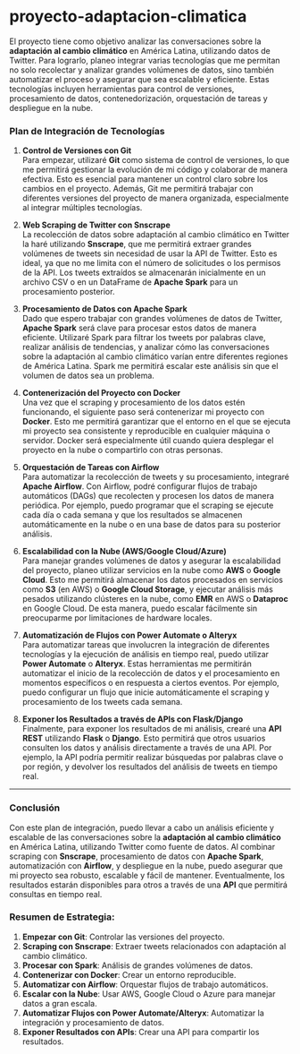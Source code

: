 # proyecto-adaptacion-climatica

El proyecto tiene como objetivo analizar las conversaciones sobre la **adaptación al cambio climático** en América Latina, utilizando datos de Twitter. Para lograrlo, planeo integrar varias tecnologías que me permitan no solo recolectar y analizar grandes volúmenes de datos, sino también automatizar el proceso y asegurar que sea escalable y eficiente. Estas tecnologías incluyen herramientas para control de versiones, procesamiento de datos, contenedorización, orquestación de tareas y despliegue en la nube.

### **Plan de Integración de Tecnologías**

1. **Control de Versiones con Git**  
   Para empezar, utilizaré **Git** como sistema de control de versiones, lo que me permitirá gestionar la evolución de mi código y colaborar de manera efectiva. Esto es esencial para mantener un control claro sobre los cambios en el proyecto. Además, Git me permitirá trabajar con diferentes versiones del proyecto de manera organizada, especialmente al integrar múltiples tecnologías.

2. **Web Scraping de Twitter con Snscrape**  
   La recolección de datos sobre adaptación al cambio climático en Twitter la haré utilizando **Snscrape**, que me permitirá extraer grandes volúmenes de tweets sin necesidad de usar la API de Twitter. Esto es ideal, ya que no me limita con el número de solicitudes o los permisos de la API. Los tweets extraídos se almacenarán inicialmente en un archivo CSV o en un DataFrame de **Apache Spark** para un procesamiento posterior.

3. **Procesamiento de Datos con Apache Spark**  
   Dado que espero trabajar con grandes volúmenes de datos de Twitter, **Apache Spark** será clave para procesar estos datos de manera eficiente. Utilizaré Spark para filtrar los tweets por palabras clave, realizar análisis de tendencias, y analizar cómo las conversaciones sobre la adaptación al cambio climático varían entre diferentes regiones de América Latina. Spark me permitirá escalar este análisis sin que el volumen de datos sea un problema.

4. **Contenerización del Proyecto con Docker**  
   Una vez que el scraping y procesamiento de los datos estén funcionando, el siguiente paso será contenerizar mi proyecto con **Docker**. Esto me permitirá garantizar que el entorno en el que se ejecuta mi proyecto sea consistente y reproducible en cualquier máquina o servidor. Docker será especialmente útil cuando quiera desplegar el proyecto en la nube o compartirlo con otras personas.

5. **Orquestación de Tareas con Airflow**  
   Para automatizar la recolección de tweets y su procesamiento, integraré **Apache Airflow**. Con Airflow, podré configurar flujos de trabajo automáticos (DAGs) que recolecten y procesen los datos de manera periódica. Por ejemplo, puedo programar que el scraping se ejecute cada día o cada semana y que los resultados se almacenen automáticamente en la nube o en una base de datos para su posterior análisis.

6. **Escalabilidad con la Nube (AWS/Google Cloud/Azure)**  
   Para manejar grandes volúmenes de datos y asegurar la escalabilidad del proyecto, planeo utilizar servicios en la nube como **AWS** o **Google Cloud**. Esto me permitirá almacenar los datos procesados en servicios como **S3** (en AWS) o **Google Cloud Storage**, y ejecutar análisis más pesados utilizando clústeres en la nube, como **EMR** en AWS o **Dataproc** en Google Cloud. De esta manera, puedo escalar fácilmente sin preocuparme por limitaciones de hardware locales.

7. **Automatización de Flujos con Power Automate o Alteryx**  
   Para automatizar tareas que involucren la integración de diferentes tecnologías y la ejecución de análisis en tiempo real, puedo utilizar **Power Automate** o **Alteryx**. Estas herramientas me permitirán automatizar el inicio de la recolección de datos y el procesamiento en momentos específicos o en respuesta a ciertos eventos. Por ejemplo, puedo configurar un flujo que inicie automáticamente el scraping y procesamiento de los tweets cada semana.

8. **Exponer los Resultados a través de APIs con Flask/Django**  
   Finalmente, para exponer los resultados de mi análisis, crearé una **API REST** utilizando **Flask** o **Django**. Esto permitirá que otros usuarios consulten los datos y análisis directamente a través de una API. Por ejemplo, la API podría permitir realizar búsquedas por palabras clave o por región, y devolver los resultados del análisis de tweets en tiempo real.

---

### **Conclusión**

Con este plan de integración, puedo llevar a cabo un análisis eficiente y escalable de las conversaciones sobre la **adaptación al cambio climático** en América Latina, utilizando Twitter como fuente de datos. Al combinar scraping con **Snscrape**, procesamiento de datos con **Apache Spark**, automatización con **Airflow**, y despliegue en la nube, puedo asegurar que mi proyecto sea robusto, escalable y fácil de mantener. Eventualmente, los resultados estarán disponibles para otros a través de una **API** que permitirá consultas en tiempo real.


### **Resumen de Estrategia:**

1. **Empezar con Git**: Controlar las versiones del proyecto.
2. **Scraping con Snscrape**: Extraer tweets relacionados con adaptación al cambio climático.
3. **Procesar con Spark**: Análisis de grandes volúmenes de datos.
4. **Contenerizar con Docker**: Crear un entorno reproducible.
5. **Automatizar con Airflow**: Orquestar flujos de trabajo automáticos.
6. **Escalar con la Nube**: Usar AWS, Google Cloud o Azure para manejar datos a gran escala.
7. **Automatizar Flujos con Power Automate/Alteryx**: Automatizar la integración y procesamiento de datos.
8. **Exponer Resultados con APIs**: Crear una API para compartir los resultados.

